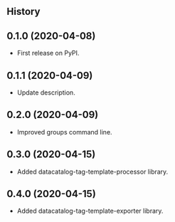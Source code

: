 ## History


0.1.0 (2020-04-08)
------------------

* First release on PyPI.

0.1.1 (2020-04-09)
------------------

* Update description.

0.2.0 (2020-04-09)
------------------

* Improved groups command line.

0.3.0 (2020-04-15)
------------------

* Added datacatalog-tag-template-processor library.

0.4.0 (2020-04-15)
------------------

* Added datacatalog-tag-template-exporter library.